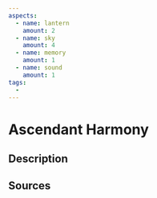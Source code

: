 ```yaml
---
aspects: 
  - name: lantern
    amount: 2
  - name: sky
    amount: 4
  - name: memory
    amount: 1
  - name: sound
    amount: 1
tags:
  - 
---
```


# Ascendant Harmony

## Description

## Sources